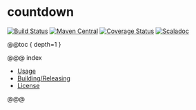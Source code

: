 countdown
======
[![Build Status](https://travis-ci.org/aaronp/countdown.svg?branch=master)](https://travis-ci.org/aaronp/countdown)
[![Maven Central](https://maven-badges.herokuapp.com/maven-central/com.github.aaronp/countdown_2.12/badge.png)](https://maven-badges.herokuapp.com/maven-central/com.github.aaronp/countdown_2.12)
[![Coverage Status](https://coveralls.io/repos/github/aaronp/countdown/badge.svg?branch=master)](https://coveralls.io/github/aaronp/countdown?branch=master)
[![Scaladoc](https://javadoc-badge.appspot.com/com.github.aaronp/countdown_2.12.svg?label=scaladoc)](https://javadoc-badge.appspot.com/com.github.aaronp/countdown_2.12)

@@toc { depth=1 }

@@@ index


* [Usage](usage.md)
* [Building/Releasing](building.md)
* [License](license.md)

@@@

